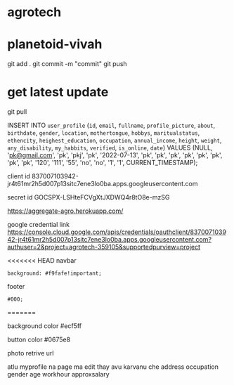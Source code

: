 # agrotech

# planetoid-vivah
git add .
git commit -m "commit" 
git push


# get latest update
git pull

INSERT INTO `user_profile` (`id`, `email`, `fullname`, `profile_picture`, `about`, `birthdate`, `gender`, `location`, `mothertongue`, `hobbys`, `maritualstatus`, `ethencity`, `heighest_education`, `occupation`, `annual_income`, `height`, `weight`, `any_disability`, `my_habbits`, `verified`, `is_online`, `date`) VALUES (NULL, 'pk@gmail.com', 'pk', 'pkj', 'pk', '2022-07-13', 'pk', 'pk', 'pk', 'pk', 'pk', 'pk', 'pk', 'pk', '120', '111', '55', 'no', 'no', '1', '1', CURRENT_TIMESTAMP);


client id
837007103942-jr4t61mr2h5d007p13sitc7ene3lo0ba.apps.googleusercontent.com

secret id
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

https://aggregate-agro.herokuapp.com/

google credential link
https://console.cloud.google.com/apis/credentials/oauthclient/837007103942-jr4t61mr2h5d007p13sitc7ene3lo0ba.apps.googleusercontent.com?authuser=2&project=agrotech-359105&supportedpurview=project

<<<<<<< HEAD
navbar

    background: #f9fafe!important;

footer

    #000;
=======

background color 
#ecf5ff

button color 
#0675e8


photo retrive url
<!-- https://photoserver.pythonanywhere.com/static/avatar/<?php echo $row_member['profile_picture']; ?> -->


atlu myprofile na page ma edit thay avu karvanu che
address
occupation 
gender
age
workhour
approxsalary

